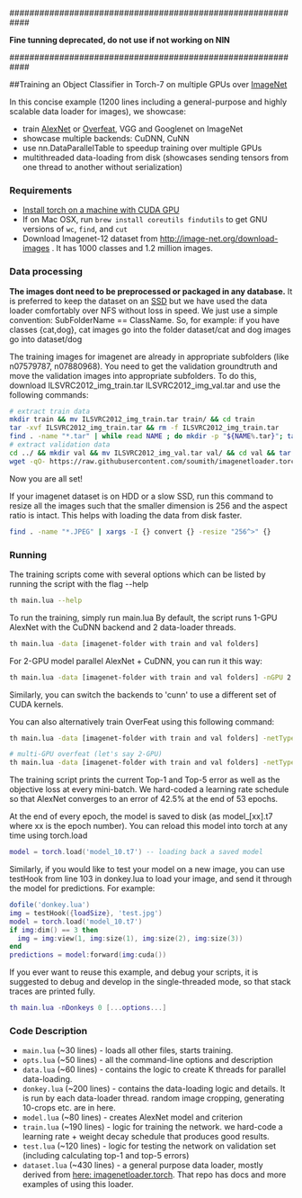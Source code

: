 ############################################################

**Fine tunning deprecated, do not use if not working on NIN**

############################################################

##Training an Object Classifier in Torch-7 on multiple GPUs over [ImageNet](http://image-net.org/download-images)

In this concise example (1200 lines including a general-purpose and highly scalable data loader for images), we showcase:
- train [AlexNet](http://papers.nips.cc/paper/4824-imagenet-classification-with-deep-convolutional-neural-networks) or [Overfeat](http://arxiv.org/abs/1312.6229), VGG and Googlenet on ImageNet
- showcase multiple backends: CuDNN, CuNN
- use nn.DataParallelTable to speedup training over multiple GPUs
- multithreaded data-loading from disk (showcases sending tensors from one thread to another without serialization)

### Requirements
- [Install torch on a machine with CUDA GPU](http://torch.ch/docs/getting-started.html#_)
- If on Mac OSX, run `brew install coreutils findutils` to get GNU versions of `wc`, `find`, and `cut`
- Download Imagenet-12 dataset from http://image-net.org/download-images . It has 1000 classes and 1.2 million images.

### Data processing
**The images dont need to be preprocessed or packaged in any database.** It is preferred to keep the dataset on an [SSD](http://en.wikipedia.org/wiki/Solid-state_drive) but we have used the data loader comfortably over NFS without loss in speed.
We just use a simple convention: SubFolderName == ClassName.
So, for example: if you have classes {cat,dog}, cat images go into the folder dataset/cat and dog images go into dataset/dog

The training images for imagenet are already in appropriate subfolders (like n07579787, n07880968).
You need to get the validation groundtruth and move the validation images into appropriate subfolders.
To do this, download ILSVRC2012_img_train.tar ILSVRC2012_img_val.tar and use the following commands:
```bash
# extract train data
mkdir train && mv ILSVRC2012_img_train.tar train/ && cd train
tar -xvf ILSVRC2012_img_train.tar && rm -f ILSVRC2012_img_train.tar
find . -name "*.tar" | while read NAME ; do mkdir -p "${NAME%.tar}"; tar -xvf "${NAME}" -C "${NAME%.tar}"; rm -f "${NAME}"; done
# extract validation data
cd ../ && mkdir val && mv ILSVRC2012_img_val.tar val/ && cd val && tar -xvf ILSVRC2012_img_val.tar
wget -qO- https://raw.githubusercontent.com/soumith/imagenetloader.torch/master/valprep.sh | bash
```

Now you are all set!

If your imagenet dataset is on HDD or a slow SSD, run this command to resize all the images such that the smaller dimension is 256 and the aspect ratio is intact.
This helps with loading the data from disk faster.
```bash
find . -name "*.JPEG" | xargs -I {} convert {} -resize "256^>" {}
```

### Running
The training scripts come with several options which can be listed by running the script with the flag --help
```bash
th main.lua --help
```

To run the training, simply run main.lua
By default, the script runs 1-GPU AlexNet with the CuDNN backend and 2 data-loader threads.
```bash
th main.lua -data [imagenet-folder with train and val folders]
```

For 2-GPU model parallel AlexNet + CuDNN, you can run it this way:
```bash
th main.lua -data [imagenet-folder with train and val folders] -nGPU 2 -backend cudnn -netType alexnet
```
Similarly, you can switch the backends to 'cunn' to use a different set of CUDA kernels.

You can also alternatively train OverFeat using this following command:
```bash
th main.lua -data [imagenet-folder with train and val folders] -netType overfeat

# multi-GPU overfeat (let's say 2-GPU)
th main.lua -data [imagenet-folder with train and val folders] -netType overfeat -nGPU 2
```

The training script prints the current Top-1 and Top-5 error as well as the objective loss at every mini-batch.
We hard-coded a learning rate schedule so that AlexNet converges to an error of 42.5% at the end of 53 epochs.

At the end of every epoch, the model is saved to disk (as model_[xx].t7 where xx is the epoch number).
You can reload this model into torch at any time using torch.load
```lua
model = torch.load('model_10.t7') -- loading back a saved model
```

Similarly, if you would like to test your model on a new image, you can use testHook from line 103 in donkey.lua to load your image, and send it through the model for predictions. For example:
```lua
dofile('donkey.lua')
img = testHook({loadSize}, 'test.jpg')
model = torch.load('model_10.t7')
if img:dim() == 3 then
  img = img:view(1, img:size(1), img:size(2), img:size(3))
end
predictions = model:forward(img:cuda())
```

If you ever want to reuse this example, and debug your scripts, it is suggested to debug and develop in the single-threaded mode, so that stack traces are printed fully.
```lua
th main.lua -nDonkeys 0 [...options...]
```

### Code Description
- `main.lua` (~30 lines) - loads all other files, starts training.
- `opts.lua` (~50 lines) - all the command-line options and description
- `data.lua` (~60 lines) - contains the logic to create K threads for parallel data-loading.
- `donkey.lua` (~200 lines) - contains the data-loading logic and details. It is run by each data-loader thread. random image cropping, generating 10-crops etc. are in here.
- `model.lua` (~80 lines) - creates AlexNet model and criterion
- `train.lua` (~190 lines) - logic for training the network. we hard-code a learning rate + weight decay schedule that produces good results.
- `test.lua` (~120 lines) - logic for testing the network on validation set (including calculating top-1 and top-5 errors)
- `dataset.lua` (~430 lines) - a general purpose data loader, mostly derived from [here: imagenetloader.torch](https://github.com/soumith/imagenetloader.torch). That repo has docs and more examples of using this loader.
